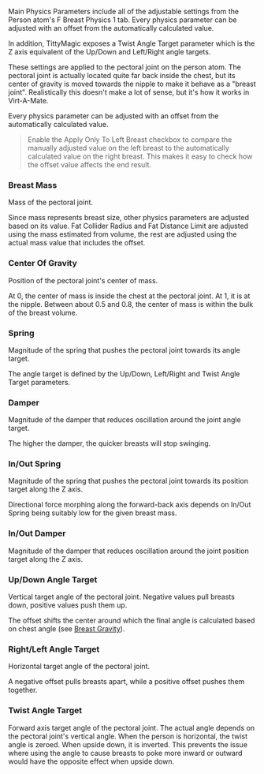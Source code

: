 Main Physics Parameters include all of the adjustable settings from the Person atom's F Breast Physics 1 tab. Every physics parameter can be adjusted with an offset from the automatically calculated value.

In addition, TittyMagic exposes a Twist Angle Target parameter which is the Z axis equivalent of the Up/Down and Left/Right angle targets.

These settings are applied to the pectoral joint on the person atom. The pectoral joint is actually located quite far back inside the chest, but its center of gravity is moved towards the nipple to make it behave as a "breast joint". Realistically this doesn't make a lot of sense, but it's how it works in Virt-A-Mate.

Every physics parameter can be adjusted with an offset from the automatically calculated value.

> Enable the Apply Only To Left Breast checkbox to compare the manually adjusted value on the left breast to the automatically calculated value on the right breast. This makes it easy to check how the offset value affects the end result.

### Breast Mass

Mass of the pectoral joint.

Since mass represents breast size, other physics parameters are adjusted based on its value. Fat Collider Radius and Fat Distance Limit are adjusted using the mass estimated from volume, the rest are adjusted using the actual mass value that includes the offset.

### Center Of Gravity

Position of the pectoral joint's center of mass.

At 0, the center of mass is inside the chest at the pectoral joint. At 1, it is at the nipple. Between about 0.5 and 0.8, the center of mass is within the bulk of the breast volume.

### Spring

Magnitude of the spring that pushes the pectoral joint towards its angle target.

The angle target is defined by the Up/Down, Left/Right and Twist Angle Target parameters.

### Damper

Magnitude of the damper that reduces oscillation around the joint angle target.

The higher the damper, the quicker breasts will stop swinging.

### In/Out Spring

Magnitude of the spring that pushes the pectoral joint towards its position target along the Z axis.

Directional force morphing along the forward-back axis depends on In/Out Spring being suitably low for the given breast mass.

### In/Out Damper

Magnitude of the damper that reduces oscillation around the joint position target along the Z axis.

### Up/Down Angle Target

Vertical target angle of the pectoral joint. Negative values pull breasts down, positive values push them up.

The offset shifts the center around which the final angle is calculated based on chest angle (see [Breast Gravity](/docs/tittymagic/v5_2/breast_gravity)).

### Right/Left Angle Target

Horizontal target angle of the pectoral joint.

A negative offset pulls breasts apart, while a positive offset pushes them together.

### Twist Angle Target

Forward axis target angle of the pectoral joint. The actual angle depends on the pectoral joint's vertical angle. When the person is horizontal, the twist angle is zeroed. When upside down, it is inverted. This prevents the issue where using the angle to cause breasts to poke more inward or outward would have the opposite effect when upside down.
